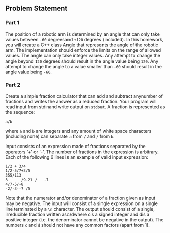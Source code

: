 
## Problem Statement 

### Part 1 
The position of a robotic arm is determined by an angle that can only take values between `-60` degreesand `+120` degrees (included). In this homework, you will create a C++ class Angle that represents the angle of the robotic arm. The implementation should enforce the limits on the range of allowed values. The angle can only take integer values. Any attempt to change the angle beyond `120` degrees should result in the angle value being `120`. Any attempt to change the angle to a value smaller than `-60` should result in the angle value being `-60`.


### Part 2

Create a simple fraction calculator that can add and subtract anynumber of fractions and writes the answer as a reduced fraction. Your program will read input from stdinand write output on `stdout`. A fraction is represented as the sequence:

```
a/b
```

where `a` and `b` are integers and any amount of white space characters ` ` (including none) can separate `a` from `/` and `/` from `b`.

Input consists of an expression made of fractions separated by the operators '+' or '-'. The number of fractions in the expression is arbitrary. Each of the following 6 lines is an example of valid input expression:

```
1/2 + 3/4
1/2-5/7+3/5
355/113
3      /9-21 /   -7
4/7-5/-8
-2/-3--7 /5
```

Note that the numerator and/or denominator of a fraction given as input may be negative. The input will consist of a single expression on a single line terminated by a `\n` character. The output should consist of a single, irreducible fraction written asc/dwhere cis a signed integer and dis a positive integer (i.e. the denominator cannot be negative in the output). The numbers `c` and `d` should not have any common factors (apart from 1). 